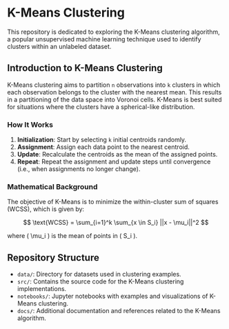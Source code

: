 # K-Means Clustering

This repository is dedicated to exploring the K-Means clustering algorithm, a popular unsupervised machine learning technique used to identify clusters within an unlabeled dataset. 

## Introduction to K-Means Clustering

K-Means clustering aims to partition `n` observations into `k` clusters in which each observation belongs to the cluster with the nearest mean. This results in a partitioning of the data space into Voronoi cells. K-Means is best suited for situations where the clusters have a spherical-like distribution.

### How It Works

1. **Initialization**: Start by selecting `k` initial centroids randomly.
2. **Assignment**: Assign each data point to the nearest centroid.
3. **Update**: Recalculate the centroids as the mean of the assigned points.
4. **Repeat**: Repeat the assignment and update steps until convergence (i.e., when assignments no longer change).

### Mathematical Background

The objective of K-Means is to minimize the within-cluster sum of squares (WCSS), which is given by:

$$
\text{WCSS} = \sum_{i=1}^k \sum_{x \in S_i} ||x - \mu_i||^2
$$

where \( \mu_i \) is the mean of points in \( S_i \).

## Repository Structure

- `data/`: Directory for datasets used in clustering examples.
- `src/`: Contains the source code for the K-Means clustering implementations.
- `notebooks/`: Jupyter notebooks with examples and visualizations of K-Means clustering.
- `docs/`: Additional documentation and references related to the K-Means algorithm.